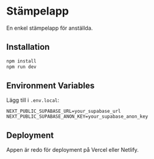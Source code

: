 # Stämpelapp

En enkel stämpelapp för anställda.

## Installation

```bash
npm install
npm run dev
```

## Environment Variables

Lägg till i `.env.local`:

```
NEXT_PUBLIC_SUPABASE_URL=your_supabase_url
NEXT_PUBLIC_SUPABASE_ANON_KEY=your_supabase_anon_key
```

## Deployment

Appen är redo för deployment på Vercel eller Netlify.
